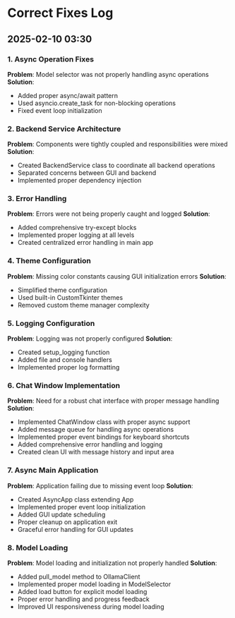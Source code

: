 # Correct Fixes Log

## 2025-02-10 03:30

### 1. Async Operation Fixes
**Problem**: Model selector was not properly handling async operations
**Solution**: 
- Added proper async/await pattern
- Used asyncio.create_task for non-blocking operations
- Fixed event loop initialization

### 2. Backend Service Architecture
**Problem**: Components were tightly coupled and responsibilities were mixed
**Solution**:
- Created BackendService class to coordinate all backend operations
- Separated concerns between GUI and backend
- Implemented proper dependency injection

### 3. Error Handling
**Problem**: Errors were not being properly caught and logged
**Solution**:
- Added comprehensive try-except blocks
- Implemented proper logging at all levels
- Created centralized error handling in main app

### 4. Theme Configuration
**Problem**: Missing color constants causing GUI initialization errors
**Solution**:
- Simplified theme configuration
- Used built-in CustomTkinter themes
- Removed custom theme manager complexity

### 5. Logging Configuration
**Problem**: Logging was not properly configured
**Solution**:
- Created setup_logging function
- Added file and console handlers
- Implemented proper log formatting

### 6. Chat Window Implementation
**Problem**: Need for a robust chat interface with proper message handling
**Solution**:
- Implemented ChatWindow class with proper async support
- Added message queue for handling async operations
- Implemented proper event bindings for keyboard shortcuts
- Added comprehensive error handling and logging
- Created clean UI with message history and input area

### 7. Async Main Application
**Problem**: Application failing due to missing event loop
**Solution**:
- Created AsyncApp class extending App
- Implemented proper event loop initialization
- Added GUI update scheduling
- Proper cleanup on application exit
- Graceful error handling for GUI updates

### 8. Model Loading
**Problem**: Model loading and initialization not properly handled
**Solution**:
- Added pull_model method to OllamaClient
- Implemented proper model loading in ModelSelector
- Added load button for explicit model loading
- Proper error handling and progress feedback
- Improved UI responsiveness during model loading
